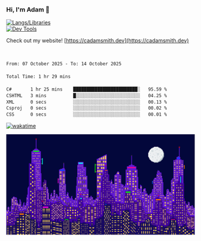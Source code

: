 ### Hi, I'm Adam 👋

[![Langs/Libraries](https://skillicons.dev/icons?i=cs,dotnet,js,css,html,sass,ts,jquery,bootstrap)](https://skillicons.dev)
<br/>
[![Dev Tools](https://skillicons.dev/icons?i=git,github,githubactions,visualstudio)](https://skillicons.dev)

Check out my website! [https://cadamsmith.dev](https://cadamsmith.dev)

<br/>

<!--START_SECTION:waka-->

```txt
From: 07 October 2025 - To: 14 October 2025

Total Time: 1 hr 29 mins

C#       1 hr 25 mins    ████████████████████████░   95.59 %
CSHTML   3 mins          █░░░░░░░░░░░░░░░░░░░░░░░░   04.25 %
XML      0 secs          ░░░░░░░░░░░░░░░░░░░░░░░░░   00.13 %
Csproj   0 secs          ░░░░░░░░░░░░░░░░░░░░░░░░░   00.02 %
CSS      0 secs          ░░░░░░░░░░░░░░░░░░░░░░░░░   00.01 %
```

<!--END_SECTION:waka-->

[![wakatime](https://wakatime.com/badge/user/2234bda2-efd3-47c5-8724-79108edfe9aa.svg)](https://wakatime.com/@2234bda2-efd3-47c5-8724-79108edfe9aa)

![Pixelated city at night](./media/city.gif)
